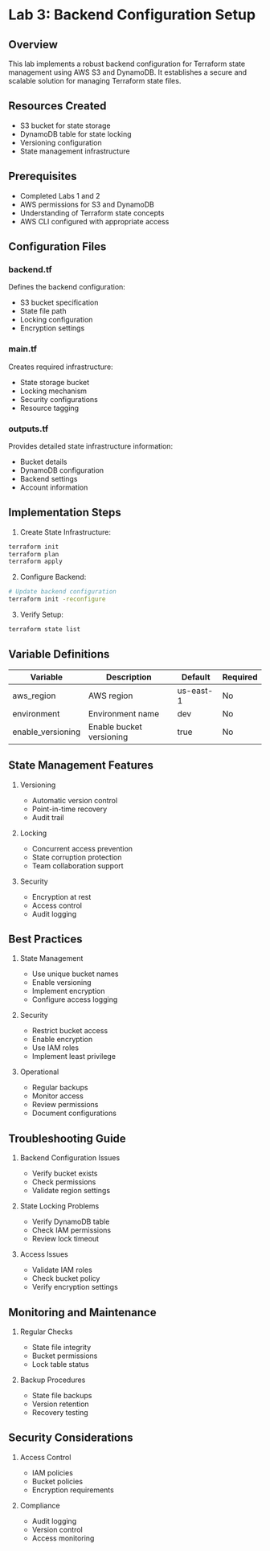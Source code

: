 # Lab 3: Backend Configuration Setup

## Overview
This lab implements a robust backend configuration for Terraform state management using AWS S3 and DynamoDB. It establishes a secure and scalable solution for managing Terraform state files.

## Resources Created
- S3 bucket for state storage
- DynamoDB table for state locking
- Versioning configuration
- State management infrastructure

## Prerequisites
- Completed Labs 1 and 2
- AWS permissions for S3 and DynamoDB
- Understanding of Terraform state concepts
- AWS CLI configured with appropriate access

## Configuration Files

### backend.tf
Defines the backend configuration:
- S3 bucket specification
- State file path
- Locking configuration
- Encryption settings

### main.tf
Creates required infrastructure:
- State storage bucket
- Locking mechanism
- Security configurations
- Resource tagging

### outputs.tf
Provides detailed state infrastructure information:
- Bucket details
- DynamoDB configuration
- Backend settings
- Account information

## Implementation Steps

1. Create State Infrastructure:
```bash
terraform init
terraform plan
terraform apply
```

2. Configure Backend:
```bash
# Update backend configuration
terraform init -reconfigure
```

3. Verify Setup:
```bash
terraform state list
```

## Variable Definitions
| Variable | Description | Default | Required |
|----------|-------------|---------|----------|
| aws_region | AWS region | us-east-1 | No |
| environment | Environment name | dev | No |
| enable_versioning | Enable bucket versioning | true | No |

## State Management Features
1. Versioning
   - Automatic version control
   - Point-in-time recovery
   - Audit trail

2. Locking
   - Concurrent access prevention
   - State corruption protection
   - Team collaboration support

3. Security
   - Encryption at rest
   - Access control
   - Audit logging

## Best Practices
1. State Management
   - Use unique bucket names
   - Enable versioning
   - Implement encryption
   - Configure access logging

2. Security
   - Restrict bucket access
   - Enable encryption
   - Use IAM roles
   - Implement least privilege

3. Operational
   - Regular backups
   - Monitor access
   - Review permissions
   - Document configurations

## Troubleshooting Guide
1. Backend Configuration Issues
   - Verify bucket exists
   - Check permissions
   - Validate region settings

2. State Locking Problems
   - Verify DynamoDB table
   - Check IAM permissions
   - Review lock timeout

3. Access Issues
   - Validate IAM roles
   - Check bucket policy
   - Verify encryption settings

## Monitoring and Maintenance
1. Regular Checks
   - State file integrity
   - Bucket permissions
   - Lock table status

2. Backup Procedures
   - State file backups
   - Version retention
   - Recovery testing

## Security Considerations
1. Access Control
   - IAM policies
   - Bucket policies
   - Encryption requirements

2. Compliance
   - Audit logging
   - Version control
   - Access monitoring 